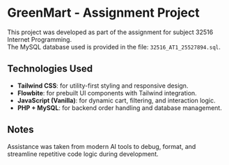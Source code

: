 # GreenMart - Assignment Project

This project was developed as part of the assignment for subject 32516 Internet Programming.  
The MySQL database used is provided in the file: `32516_AT1_25527894.sql`.

## Technologies Used

- **Tailwind CSS**: for utility-first styling and responsive design.
- **Flowbite**: for prebuilt UI components with Tailwind integration.
- **JavaScript (Vanilla)**: for dynamic cart, filtering, and interaction logic.
- **PHP + MySQL**: for backend order handling and database management.

## Notes

Assistance was taken from modern AI tools to debug, format, and streamline repetitive code logic during development.